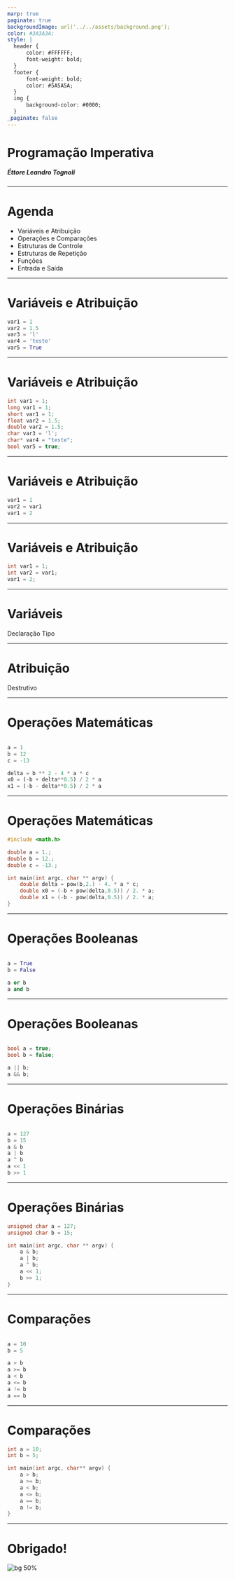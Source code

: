 ```yaml
---
marp: true
paginate: true
backgroundImage: url('../../assets/background.png');
color: #3A3A3A;
style: |
  header {
      color: #FFFFFF;
      font-weight: bold;
  }
  footer {
      font-weight: bold;
      color: #5A5A5A;
  }
  img {
      background-color: #0000;
  }
_paginate: false
---
```


<!-- _backgroundImage: url('../../assets/raw-background.png'); -->

# Programação Imperativa

##### Éttore Leandro Tognoli

---

# Agenda

- Variáveis e Atribuição
- Operações e Comparações
- Estruturas de Controle
- Estruturas de Repetição
- Funções
- Entrada e Saída

---

<!-- footer: Programação Imperativa -->
<!-- header: Números Binários -->


# Variáveis e Atribuição

```python
var1 = 1
var2 = 1.5
var3 = 'l'
var4 = 'teste'
var5 = True

```
---

# Variáveis e Atribuição

```c
int var1 = 1;
long var1 = 1;
short var1 = 1;
float var2 = 1.5;
double var2 = 1.5;
char var3 = 'l';
char* var4 = "teste";
bool var5 = true;
```
---
# Variáveis e Atribuição

```python
var1 = 1
var2 = var1
var1 = 2
```
---

# Variáveis e Atribuição

```c
int var1 = 1;
int var2 = var1;
var1 = 2;
```

---

# Variáveis

Declaração
Tipo

---

# Atribuição

Destrutivo

---

# Operações Matemáticas

```python

a = 1
b = 12
c = -13

delta = b ** 2 - 4 * a * c
x0 = (-b + delta**0.5) / 2 * a
x1 = (-b - delta**0.5) / 2 * a

```

---

# Operações Matemáticas

```c
#include <math.h>

double a = 1.;
double b = 12.;
double c = -13.;

int main(int argc, char ** argv) {
    double delta = pow(b,2.) - 4. * a * c;
    double x0 = (-b + pow(delta,0.5)) / 2. * a;
    double x1 = (-b - pow(delta,0.5)) / 2. * a;
}

```

---

# Operações Booleanas

```python

a = True
b = False

a or b
a and b

```

---

# Operações Booleanas


```c

bool a = true;
bool b = false;

a || b;
a && b;

```

---

# Operações Binárias

```python

a = 127
b = 15
a & b
a | b
a ^ b
a << 1
b >> 1

```
---

# Operações Binárias

```c
unsigned char a = 127;
unsigned char b = 15;

int main(int argc, char ** argv) {
    a & b;
    a | b;
    a ^ b;
    a << 1;
    b >> 1;
}
```
---

# Comparações

```python

a = 10
b = 5

a > b
a >= b
a < b
a <= b
a != b
a == b

```

---

# Comparações

```c
int a = 10;
int b = 5;

int main(int argc, char** argv) {
    a > b;
    a >= b;
    a < b;
    a <= b;
    a == b;
    a != b;
}
```
---




<!-- header: Lógica Computacional -->

# Obrigado!

![bg 50%](https://i.pinimg.com/originals/50/5a/d3/505ad3c84cc53ef72fe113191580a23c.gif)
